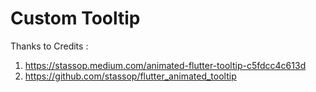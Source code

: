 # Custom Tooltip

Thanks to Credits :
1. https://stassop.medium.com/animated-flutter-tooltip-c5fdcc4c613d
2. https://github.com/stassop/flutter_animated_tooltip
